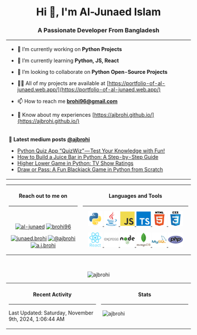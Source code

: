 <h1 align="center">Hi 👋, I'm Al-Junaed Islam</h1>
<h3 align="center">A Passionate Developer From Bangladesh</h3>

<table>
<tr>
<td>

- 🔭 I’m currently working on **Python Projects**

- 🌱 I’m currently learning **Python, JS, React**

- 👯 I’m looking to collaborate on **Python Open-Source Projects**

- 👨‍💻 All of my projects are available at [https://portfolio-of-al-junaed.web.app/](https://portfolio-of-al-junaed.web.app/)

- 📫 How to reach me **brohi96@gmail.com**

- 📄 Know about my experiences [https://ajbrohi.github.io/](https://ajbrohi.github.io/)
</td>
</tr>

<tr>
<td>

**📕 Latest medium posts [@ajbrohi](https://ajbrohi.medium.com/)**

<!-- BLOG-POST-LIST:START -->
- [Python Quiz App “QuizWiz” — Test Your Knowledge with Fun!](https://ajbrohi.medium.com/python-quiz-app-quizwiz-test-your-knowledge-with-fun-cad0ae1191f?source=rss-d915dc615783------2)
- [How to Build a Juice Bar in Python: A Step-by-Step Guide](https://ajbrohi.medium.com/how-to-build-a-juice-bar-in-python-a-step-by-step-guide-dfd7e5d42901?source=rss-d915dc615783------2)
- [Higher Lower Game in Python: TV Show Ratings](https://ajbrohi.medium.com/higher-lower-game-in-python-tv-show-ratings-85322b5c936?source=rss-d915dc615783------2)
- [Draw or Pass: A Fun Blackjack Game in Python from Scratch](https://ajbrohi.medium.com/draw-or-pass-a-fun-blackjack-game-in-python-from-scratch-809f8c2512df?source=rss-d915dc615783------2)
<!-- BLOG-POST-LIST:END -->
  </td>
  </tr>
  </table>

<!-- <h3 align="center">Connect with me:</h3> -->

<!-- ### Connect with me -->

<table>
<tr>
<td width="40%" valign="top">

<!-- **:point_down: Reach out to me on :point_down:** -->

<div align="center">

<h4 align="center">Reach out to me on</h4>

---

<br>

<p align="center">
<!-- Linkedin -->
<a href="https://linkedin.com/in/al-junaed" target="blank"><img align="center" src="https://raw.githubusercontent.com/rahuldkjain/github-profile-readme-generator/master/src/images/icons/Social/linked-in-alt.svg" alt="al-junaed" height="30" width="40" /></a>
<!-- Twitter -->
<a href="https://twitter.com/brohi96" target="blank"><img align="center" src="https://raw.githubusercontent.com/rahuldkjain/github-profile-readme-generator/master/src/images/icons/Social/twitter.svg" alt="brohi96" height="30" width="40" /></a>
</p>

<p align="center">
<!-- Facebook -->
<a href="https://facebook.com/junaed.brohi" target="blank"><img align="center" src="https://raw.githubusercontent.com/rahuldkjain/github-profile-readme-generator/master/src/images/icons/Social/facebook.svg" alt="junaed.brohi" height="30" width="40" /></a>
<!-- Medium -->
<a href="https://medium.com/@ajbrohi" target="blank"><img align="center" src="https://raw.githubusercontent.com/rahuldkjain/github-profile-readme-generator/master/src/images/icons/Social/medium.svg" alt="@ajbrohi" height="30" width="40" /></a>
<!-- Instagram -->
<a href="https://instagram.com/a.j.brohi" target="blank"><img align="center" src="https://raw.githubusercontent.com/rahuldkjain/github-profile-readme-generator/master/src/images/icons/Social/instagram.svg" alt="a.j.brohi" height="30" width="40" /></a>
</p>
</td>

</div>

<td width="60%" valign="top">

<div align="center">

<h4 align="center">Languages and Tools</h4>

---

<p align="center">
<!-- Python -->
<a href="https://www.python.org" target="_blank" rel="noreferrer"> <img src="https://raw.githubusercontent.com/devicons/devicon/master/icons/python/python-original.svg" alt="python" width="40" height="40"/> </a>
<!-- Java -->
<a href="https://www.java.com" target="_blank" rel="noreferrer"> <img src="https://raw.githubusercontent.com/devicons/devicon/master/icons/java/java-original.svg" alt="java" width="40" height="40"/> </a>
<!-- Javascript -->
<a href="https://developer.mozilla.org/en-US/docs/Web/JavaScript" target="_blank" rel="noreferrer"> <img src="https://raw.githubusercontent.com/devicons/devicon/master/icons/javascript/javascript-original.svg" alt="javascript" width="40" height="40"/> </a>
<!-- Typescript -->
<a href="https://www.typescriptlang.org/" target="_blank" rel="noreferrer"> <img src="https://raw.githubusercontent.com/devicons/devicon/master/icons/typescript/typescript-original.svg" alt="typescript" width="40" height="40"/> </a>
<!-- HTML -->
<a href="https://www.w3.org/html/" target="_blank" rel="noreferrer"> <img src="https://raw.githubusercontent.com/devicons/devicon/master/icons/html5/html5-original-wordmark.svg" alt="html5" width="40" height="40"/> </a>
<!-- CSS -->
<a href="https://www.w3schools.com/css/" target="_blank" rel="noreferrer"> <img src="https://raw.githubusercontent.com/devicons/devicon/master/icons/css3/css3-original-wordmark.svg" alt="css3" width="40" height="40"/> </a>
</p>

<p align="center">
<!-- ReactJS -->
<a href="https://reactjs.org/" target="_blank" rel="noreferrer"> <img src="https://raw.githubusercontent.com/devicons/devicon/master/icons/react/react-original-wordmark.svg" alt="react" width="40" height="40"/> </a>
<!-- ExpressJS -->
<a href="https://expressjs.com" target="_blank" rel="noreferrer"> <img src="https://raw.githubusercontent.com/devicons/devicon/master/icons/express/express-original-wordmark.svg" alt="express" width="40" height="40"/> </a>
<!-- NodeJS -->
<a href="https://nodejs.org" target="_blank" rel="noreferrer"> <img src="https://raw.githubusercontent.com/devicons/devicon/master/icons/nodejs/nodejs-original-wordmark.svg" alt="nodejs" width="40" height="40"/> </a>
<!-- MongoDB -->
<a href="https://www.mongodb.com/" target="_blank" rel="noreferrer"> <img src="https://raw.githubusercontent.com/devicons/devicon/master/icons/mongodb/mongodb-original-wordmark.svg" alt="mongodb" width="40" height="40"/> </a>
<!-- MySQL -->
<a href="https://www.mysql.com/" target="_blank" rel="noreferrer"> <img src="https://raw.githubusercontent.com/devicons/devicon/master/icons/mysql/mysql-original-wordmark.svg" alt="mysql" width="40" height="40"/> </a>
<!-- PHP -->
<a href="https://www.php.net" target="_blank" rel="noreferrer"> <img src="https://raw.githubusercontent.com/devicons/devicon/master/icons/php/php-original.svg" alt="php" width="40" height="40"/> </a>
</p>

</td>
</div>
</tr>
</table>
<br>

<p style="text-align: center;"> <img src="https://komarev.com/ghpvc/?username=ajbrohi&label=Profile%20views&color=1e8acc&style=flat" alt="ajbrohi" /> </p>

<table>
<tr>
<td width="50%" valign="top">

<h4 align="center">Recent Activity</h4>

---

<!--RECENT_ACTIVITY:start-->
<!--RECENT_ACTIVITY:end-->
<!--RECENT_ACTIVITY:last_update-->
Last Updated: Saturday, November 9th, 2024, 1:06:44 AM
<!--RECENT_ACTIVITY:last_update_end-->

</td>

<td width="50%" valign="top">

<h4 align="center">Stats</h4>

---

<p>&nbsp;<img align="center" src="https://github-readme-stats.vercel.app/api?username=ajbrohi&show_icons=true&theme=tokyonight&locale=en" alt="ajbrohi" /></p>

</td>

</tr>
</table>

<!--

<p><img align="center" src="https://github-readme-stats.vercel.app/api/top-langs?username=ajbrohi&show_icons=true&theme=tokyonight&locale=en&layout=compact" alt="ajbrohi" /></p>

[![AJBrohi Medium](https://github-readme-medium.vercel.app/?username=ajbrohi&limit=3&bg=222f2e)](https://medium.com/@ajbrohi)

[![github-readme-twitter](https://github-readme-twitter.gazf.vercel.app/api?id=brohi96&layout=wide&show_reply=off&show_retweet=off)](https://twitter.com/Brohi96) -->
